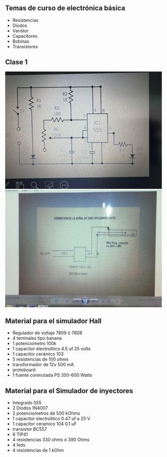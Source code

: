 
## Temas de curso de electrónica básica
* Resistencias
* Diodos
* Varistor
* Capacitores
* Bobinas
* Transistores

## Clase 1


![d1](https://github.com/luisreylara/ElectronicaAutomotriz/blob/main/Clase01/105de598-7753-4a29-a61b-a4183272b4e0.jpg)
![d1](https://github.com/luisreylara/ElectronicaAutomotriz/blob/main/Clase01/26459aa4-f395-4cfb-8dd4-733ffcec86d5.jpg)

## Material para el simulador Hall
* Regulador de voltaje 7809 ó 7808
* 4 teminales tipo banana
* 1 potenciometro 100k
* 1 capacitor electrolítico 4.5 uf 25 volts
* 1 capacitor cerámico 103
* 5 resistencias de 100 ohms
* transformador de 12v 500 mA
* protoboard
* 1 fuente conmutada PS 350-600 Watts

## Material para el Simulador de inyectores
* Integrado 555
* 2 Diodos 1N4007
* 2 potenciometros de 500 kOhms
* 1 capacitor electrolitico 0.47 uf a 25 V
* 1 capacitor ceramico 104 0.1 uF
* transistor BC557
* 6 TIP41
* 4 resistencias 330 ohms ó 390 Ohms
* 4 leds
* 4 resistencias de 1 kOhm
